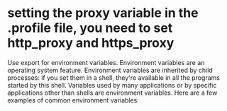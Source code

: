 # setting the proxy variable in the .profile file, you need to set http_proxy and https_proxy

Use export for environment variables. Environment variables are an operating system feature. Environment variables are inherited by child processes: if you set them in a shell, they're available in all the programs started by this shell. Variables used by many applications or by specific applications other than shells are environment variables. Here are a few examples of common environment variables:

